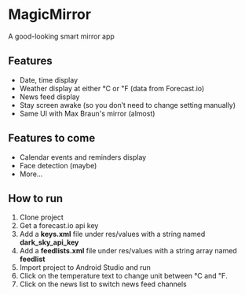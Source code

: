 # MagicMirror
A good-looking smart mirror app

## Features
- Date, time display
- Weather display at either ℃ or ℉ (data from Forecast.io)
- News feed display
- Stay screen awake (so you don’t need to change setting manually)
- Same UI with Max Braun's mirror (almost)

## Features to come
- Calendar events and reminders display
- Face detection (maybe)
- More...

## How to run
1. Clone project
2. Get a forecast.io api key
3. Add a **keys.xml** file under res/values with a string named **dark_sky_api_key**
4. Add a **feedlists.xml** file under res/values with a string array named **feedlist**
5. Import project to Android Studio and run
6. Click on the temperature text to change unit between ℃ and ℉.
7. Click on the news list to switch news feed channels
